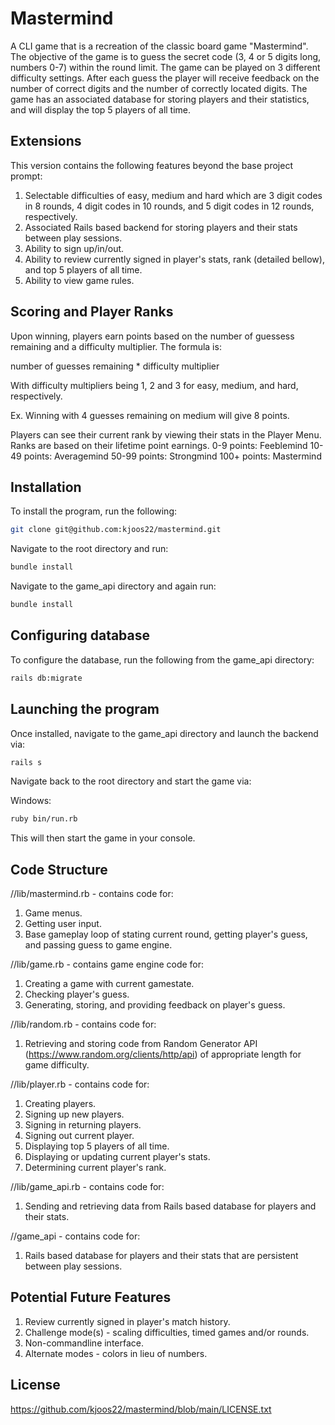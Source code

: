 # Mastermind

A CLI game that is a recreation of the classic board game "Mastermind". The objective of the game is to guess the secret code (3, 4 or 5 digits long, numbers 0-7) within the round limit. The game can be played on 3 different difficulty settings. After each guess the player will receive feedback on the number of correct digits and the number of correctly located digits. The game has an associated database for storing players and their statistics, and will display the top 5 players of all time.

## Extensions
This version contains the following features beyond the base project prompt:
1. Selectable difficulties of easy, medium and hard which are 3 digit codes in 8 rounds, 4 digit codes in 10 rounds, and 5 digit codes in 12 rounds, respectively.
2. Associated Rails based backend for storing players and their stats between play sessions.
3. Ability to sign up/in/out.
4. Ability to review currently signed in player's stats, rank (detailed bellow), and top 5 players of all time.
5. Ability to view game rules.

## Scoring and Player Ranks
Upon winning, players earn points based on the number of guessess remaining and a difficulty multiplier. The formula is:

number of guesses remaining * difficulty multiplier

With difficulty multipliers being 1, 2 and 3 for easy, medium, and hard, respectively.

Ex. Winning with 4 guesses remaining on medium will give 8 points.

Players can see their current rank by viewing their stats in the Player Menu.
Ranks are based on their lifetime point earnings.
0-9 points: Feeblemind
10-49 points: Averagemind
50-99 points: Strongmind
100+ points: Mastermind

## Installation
To install the program, run the following:

```bash
git clone git@github.com:kjoos22/mastermind.git
```
Navigate to the root directory and run:

```bash
bundle install
```

Navigate to the game_api directory and again run:
```bash
bundle install
```

## Configuring database
To configure the database, run the following from the game_api directory:

```bash
rails db:migrate
```

## Launching the program
Once installed, navigate to the game_api directory and launch the backend via:

```bash
rails s
```

Navigate back to the root directory and start the game via:

Windows:
```bash
ruby bin/run.rb
```

This will then start the game in your console.

## Code Structure
//lib/mastermind.rb - contains code for:
1. Game menus.
2. Getting user input.
3. Base gameplay loop of stating current round, getting player's guess, and passing guess to game engine.

//lib/game.rb - contains game engine code for:
1. Creating a game with current gamestate.
2. Checking player's guess.
3. Generating, storing, and providing feedback on player's guess.

//lib/random.rb - contains code for:
1. Retrieving and storing code from Random Generator API (https://www.random.org/clients/http/api) of appropriate length for game difficulty.

//lib/player.rb - contains code for:
1. Creating players.
2. Signing up new players.
3. Signing in returning players.
4. Signing out current player.
5. Displaying top 5 players of all time.
6. Displaying or updating current player's stats.
7. Determining current player's rank.

//lib/game_api.rb - contains code for:
1. Sending and retrieving data from Rails based database for players and their stats.

//game_api - contains code for:
1. Rails based database for players and their stats that are persistent between play sessions.

## Potential Future Features
1. Review currently signed in player's match history.
2. Challenge mode(s) - scaling difficulties, timed games and/or rounds.
3. Non-commandline interface.
4. Alternate modes - colors in lieu of numbers.

## License
https://github.com/kjoos22/mastermind/blob/main/LICENSE.txt